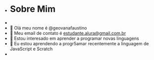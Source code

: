 - # Sobre Mim
- 
-   👋 Olá meu nome é @geovanafaustino
-  👻 Meu email de contato é estudante.alura@gmail.com.br
-  👀 Estou interesado em aprender a programar novas linguagens 
- 🌱 Eu estou aprendendo a progr5amar recentemente a linguagem de JavaScript e Scratch
- 

<!---
geovanafaustino/geovanafaustino is a ✨ special ✨ repository because its `README.md` (this file) appears on your GitHub profile.
You can click the Preview link to take a look at your changes.
--->

